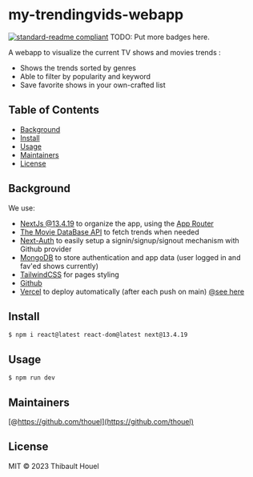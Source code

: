 # my-trendingvids-webapp

[![standard-readme compliant](https://img.shields.io/badge/standard--readme-OK-green.svg?style=flat-square)](https://github.com/RichardLitt/standard-readme)
TODO: Put more badges here.

A webapp to visualize the current TV shows and movies trends :

- Shows the trends sorted by genres
- Able to filter by popularity and keyword
- Save favorite shows in your own-crafted list

## Table of Contents

- [Background](#background)
- [Install](#install)
- [Usage](#usage)
- [Maintainers](#maintainers)
- [License](#license)

## Background

We use:

- [NextJs @13.4.19](https://nextjs.org/) to organize the app, using the [App Router](https://nextjs.org/docs/app)
- [The Movie DataBase API](https://developer.themoviedb.org/docs) to fetch trends when needed
- [Next-Auth](https://next-auth.js.org/getting-started/introduction) to easily setup a signin/signup/signout mechanism with Github provider
- [MongoDB](https://www.mongodb.com/developer/languages/javascript/nextjs-with-mongodb/) to store authentication and app data (user logged in and fav'ed shows currently)
- [TailwindCSS](https://tailwindcss.com/docs/guides/nextjs) for pages styling
- [Github](https://github.com/thouel/my-trendingvids-webapp/tree/main)
- [Vercel](https://vercel.com/) to deploy automatically (after each push on main) [@see here](https://my-trendingvids-webapp.vercel.app)

## Install

```
$ npm i react@latest react-dom@latest next@13.4.19
```

## Usage

```
$ npm run dev
```

## Maintainers

[@https://github.com/thouel](https://github.com/thouel)

## License

MIT © 2023 Thibault Houel
